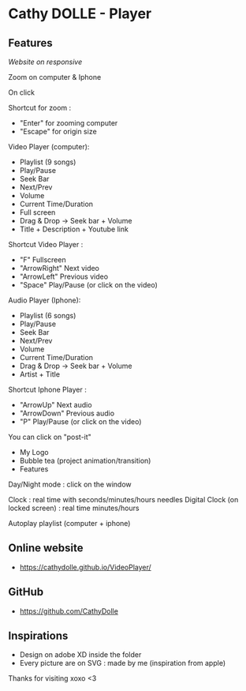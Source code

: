 # Cathy DOLLE - Player

## Features
*Website on responsive*

Zoom on computer & Iphone

On click 

Shortcut for zoom :
- "Enter" for zooming computer
- "Escape" for origin size

Video Player (computer):
- Playlist (9 songs)
- Play/Pause
- Seek Bar 
- Next/Prev
- Volume
- Current Time/Duration
- Full screen
- Drag & Drop -> Seek bar + Volume
- Title + Description + Youtube link

Shortcut Video Player :
- "F" Fullscreen
- "ArrowRight" Next video
- "ArrowLeft" Previous video
- "Space" Play/Pause (or click on the video)

Audio Player (Iphone):
- Playlist (6 songs)
- Play/Pause
- Seek Bar 
- Next/Prev
- Volume
- Current Time/Duration
- Drag & Drop -> Seek bar + Volume
- Artist + Title 

Shortcut Iphone Player :
- "ArrowUp" Next audio
- "ArrowDown" Previous audio
- "P" Play/Pause (or click on the video)

You can click on "post-it"
- My Logo
- Bubble tea (project animation/transition)
- Features

Day/Night mode : click on the window

Clock : real time with seconds/minutes/hours needles
Digital Clock (on locked screen) : real time minutes/hours

Autoplay playlist (computer + iphone)

## Online website
- https://cathydolle.github.io/VideoPlayer/

## GitHub 
- https://github.com/CathyDolle

## Inspirations
- Design on adobe XD inside the folder
- Every picture are on SVG : made by me (inspiration from apple)

Thanks for visiting xoxo <3 